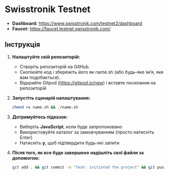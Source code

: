 # Swisstronik Testnet

- **Dashboard:**
  https://www.swisstronik.com/testnet2/dashboard
- **Faucet:**
  https://faucet.testnet.swisstronik.com/

## Інструкція

1. **Налаштуйте свій репозиторій:**
   - Створіть репозиторій на GitHub.
   - Скопіюйте код і збережіть його як name.sh (або будь-яке ім’я, яке вам подобається).
   - Відкрийте Gitpod (https://gitpod.io/new) і вставте посилання на репозиторій
     
2. **Запустіть сценарій налаштування:**

    ```sh
    chmod +x name.sh && ./name.sh
    ```

3. **Дотримуйтесь підказок:**

    - Виберіть **JavaScript**, коли буде запропоновано
    - Використовуйте каталог за замовчуванням (просто натисніть Enter)
    - Натисніть **y**, щоб підтвердити будь-які запити

4. **Після того, як все буде завершено**
   **надішліть свої файли за допомогою:**
   ```sh
   git add . && git commit -m "feat: initiated the project" && git push origin main
    ```
